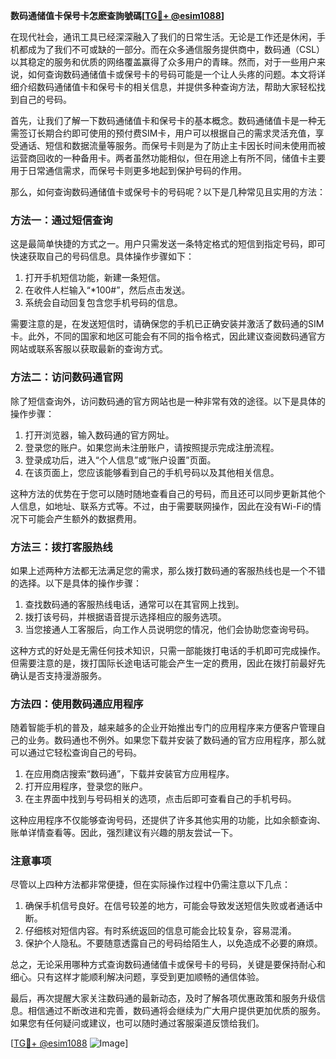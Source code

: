 **数码通储值卡保号卡怎麽查詢號碼[[TG💪+ @esim1088](https://t.me/s/esim1088)]**

在现代社会，通讯工具已经深深融入了我们的日常生活。无论是工作还是休闲，手机都成为了我们不可或缺的一部分。而在众多通信服务提供商中，数码通（CSL）以其稳定的服务和优质的网络覆盖赢得了众多用户的青睐。然而，对于一些用户来说，如何查询数码通储值卡或保号卡的号码可能是一个让人头疼的问题。本文将详细介绍数码通储值卡和保号卡的相关信息，并提供多种查询方法，帮助大家轻松找到自己的号码。

首先，让我们了解一下数码通储值卡和保号卡的基本概念。数码通储值卡是一种无需签订长期合约即可使用的预付费SIM卡，用户可以根据自己的需求灵活充值，享受通话、短信和数据流量等服务。而保号卡则是为了防止主卡因长时间未使用而被运营商回收的一种备用卡。两者虽然功能相似，但在用途上有所不同，储值卡主要用于日常通信需求，而保号卡则更多地起到保护号码的作用。

那么，如何查询数码通储值卡或保号卡的号码呢？以下是几种常见且实用的方法：

### 方法一：通过短信查询

这是最简单快捷的方式之一。用户只需发送一条特定格式的短信到指定号码，即可快速获取自己的号码信息。具体操作步骤如下：

1. 打开手机短信功能，新建一条短信。
2. 在收件人栏输入“*100#”，然后点击发送。
3. 系统会自动回复包含您手机号码的信息。

需要注意的是，在发送短信时，请确保您的手机已正确安装并激活了数码通的SIM卡。此外，不同的国家和地区可能会有不同的指令格式，因此建议查阅数码通官方网站或联系客服以获取最新的查询方式。

### 方法二：访问数码通官网

除了短信查询外，访问数码通的官方网站也是一种非常有效的途径。以下是具体的操作步骤：

1. 打开浏览器，输入数码通的官方网址。
2. 登录您的账户。如果您尚未注册账户，请按照提示完成注册流程。
3. 登录成功后，进入“个人信息”或“账户设置”页面。
4. 在该页面上，您应该能够看到自己的手机号码以及其他相关信息。

这种方法的优势在于您可以随时随地查看自己的号码，而且还可以同步更新其他个人信息，如地址、联系方式等。不过，由于需要联网操作，因此在没有Wi-Fi的情况下可能会产生额外的数据费用。

### 方法三：拨打客服热线

如果上述两种方法都无法满足您的需求，那么拨打数码通的客服热线也是一个不错的选择。以下是具体的操作步骤：

1. 查找数码通的客服热线电话，通常可以在其官网上找到。
2. 拨打该号码，并根据语音提示选择相应的服务选项。
3. 当您接通人工客服后，向工作人员说明您的情况，他们会协助您查询号码。

这种方式的好处是无需任何技术知识，只需一部能拨打电话的手机即可完成操作。但需要注意的是，拨打国际长途电话可能会产生一定的费用，因此在拨打前最好先确认是否支持漫游服务。

### 方法四：使用数码通应用程序

随着智能手机的普及，越来越多的企业开始推出专门的应用程序来方便客户管理自己的业务。数码通也不例外。如果您下载并安装了数码通的官方应用程序，那么就可以通过它轻松查询自己的号码。

1. 在应用商店搜索“数码通”，下载并安装官方应用程序。
2. 打开应用程序，登录您的账户。
3. 在主界面中找到与号码相关的选项，点击后即可查看自己的手机号码。

这种应用程序不仅能够查询号码，还提供了许多其他实用的功能，比如余额查询、账单详情查看等。因此，强烈建议有兴趣的朋友尝试一下。

### 注意事项

尽管以上四种方法都非常便捷，但在实际操作过程中仍需注意以下几点：

1. 确保手机信号良好。在信号较差的地方，可能会导致发送短信失败或者通话中断。
2. 仔细核对短信内容。有时系统返回的信息可能会比较复杂，容易混淆。
3. 保护个人隐私。不要随意透露自己的号码给陌生人，以免造成不必要的麻烦。

总之，无论采用哪种方式查询数码通储值卡或保号卡的号码，关键是要保持耐心和细心。只有这样才能顺利解决问题，享受到更加顺畅的通信体验。

最后，再次提醒大家关注数码通的最新动态，及时了解各项优惠政策和服务升级信息。相信通过不断改进和完善，数码通将会继续为广大用户提供更加优质的服务。如果您有任何疑问或建议，也可以随时通过客服渠道反馈给我们。

[[TG💪+ @esim1088](https://t.me/s/esim1088) ![Image](https://i.postimg.cc/4NQfJmqS/Snipaste-2025-05-13-00-14-12.png)]